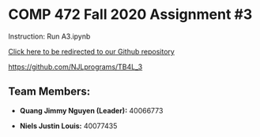 # COMP 472 Fall 2020 Assignment #3

Instruction: Run A3.ipynb

<a href="https://github.com/NJLprograms/TB4L_3">Click here to be redirected to our Github repository</a>

https://github.com/NJLprograms/TB4L_3

## Team Members:

- <strong>Quang Jimmy Nguyen (Leader):</strong> 40066773

- <strong>Niels Justin Louis:</strong> 40077435
